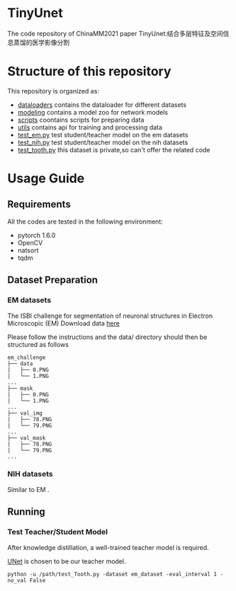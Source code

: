 # TinyUnet
The code repository of ChinaMM2021 paper TinyUnet:结合多层特征及空间信息蒸馏的医学影像分割


# Structure of this repository
This repository is organized as:

- [dataloaders](/datasets/) contains the dataloader for different datasets
- [modeling](/networks/) contains a model zoo for network models
- [scripts](/networks/) coontains scripts for preparing data
- [utils](/networks/) contains api for training and processing data
- [test_em.py](/test_em.py) test student/teacher model on  the em datasets
- [test_nih.py](/test_nih.py) test student/teacher model on  the nih datasets
- [test_tooth.py](/test_tooth.py) this dataset is private,so can't offer the related code
# Usage Guide

## Requirements

 All the codes are tested in the following environment:

- pytorch 1.6.0
- OpenCV
- natsort
- tqdm

## Dataset Preparation

### EM datasets
The ISBI challenge for segmentation of neuronal structures in Electron Microscopic (EM)
Download data [here](https://journals.plos.org/plosbiology/article?id=10.1371/journal.pbio.1000502)

Please follow the instructions and the data/ directory should then be structured as follows
```
em_challenge
├── data
|   ├── 0.PNG
|   └── 1.PNG
...
├── mask
|   ├── 0.PNG
|   └── 1.PNG
...
├── val_img
|   ├── 78.PNG
|   └── 79.PNG
...
├── val_mask
|   ├── 78.PNG
|   └── 79.PNG
...
```

### NIH datasets
Similar to EM .

## Running
### Test Teacher/Student Model
After knowledge distillation, a well-trained teacher model is required.

[UNet](https://github.com/nizhenliang/RAUNet) is chosen to be our teacher model.

```
python -u /path/test_Tooth.py -dataset em_dataset -eval_interval 1 -no_val False
```


